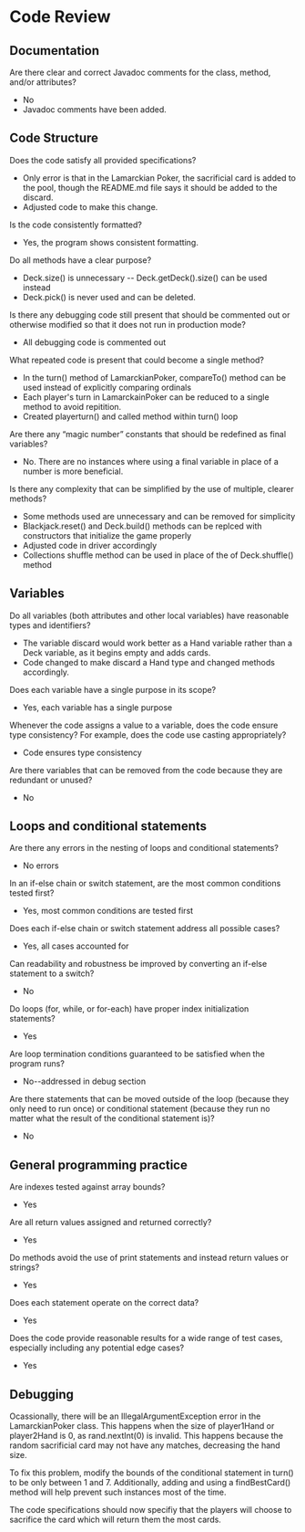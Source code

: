 # Code Review

## Documentation
Are there clear and correct Javadoc comments for the class, method, and/or attributes?
- No
- Javadoc comments have been added.

## Code Structure
Does the code satisfy all provided specifications?
- Only error is that in the Lamarckian Poker, the sacrificial card is added to the pool, though the README.md file says it should be added to the discard.
- Adjusted code to make this change.

Is the code consistently formatted?
- Yes, the program shows consistent formatting.

Do all methods have a clear purpose?
- Deck.size() is unnecessary -- Deck.getDeck().size() can be used instead
- Deck.pick() is never used and can be deleted.

Is there any debugging code still present that should be commented out or otherwise modified so that it does not run in production mode?
- All debugging code is commented out

What repeated code is present that could become a single method?
- In the turn() method of LamarckianPoker, compareTo() method can be used instead of explicitly comparing ordinals
- Each player's turn in LamarckainPoker can be reduced to a single method to avoid repitition.
- Created playerturn() and called method within turn() loop

Are there any “magic number” constants that should be redefined as final variables?
- No. There are no instances where using a final variable in place of a number is more beneficial.

Is there any complexity that can be simplified by the use of multiple, clearer methods?
- Some methods used are unnecessary and can be removed for simplicity
- Blackjack.reset() and Deck.build() methods can be replced with constructors that initialize the game properly
- Adjusted code in driver accordingly
- Collections shuffle method can be used in place of the of Deck.shuffle() method

## Variables
Do all variables (both attributes and other local variables) have reasonable types and identifiers?
- The variable discard would work better as a Hand variable rather than a Deck variable, as it begins empty and adds cards.
- Code changed to make discard a Hand type and changed methods accordingly.

Does each variable have a single purpose in its scope?
- Yes, each variable has a single purpose

Whenever the code assigns a value to a variable, does the code ensure type consistency? For example, does the code use casting appropriately?
- Code ensures type consistency

Are there variables that can be removed from the code because they are redundant or unused?
- No

## Loops and conditional statements
Are there any errors in the nesting of loops and conditional statements?
- No errors

In an if-else chain or switch statement, are the most common conditions tested first?
- Yes, most common conditions are tested first

Does each if-else chain or switch statement address all possible cases?
- Yes, all cases accounted for

Can readability and robustness be improved by converting an if-else statement to a switch?
- No

Do loops (for, while, or for-each) have proper index initialization statements?
- Yes

Are loop termination conditions guaranteed to be satisfied when the program runs?
- No--addressed in debug section

Are there statements that can be moved outside of the loop (because they only need to run once) or conditional statement (because they run no matter what the result of the conditional statement is)?
- No

## General programming practice
Are indexes tested against array bounds?
- Yes

Are all return values assigned and returned correctly?
- Yes

Do methods avoid the use of print statements and instead return values or strings?
- Yes

Does each statement operate on the correct data?
- Yes

Does the code provide reasonable results for a wide range of test cases, especially including any potential edge cases?
- Yes

## Debugging
Ocassionally, there will be an IllegalArgumentException error in the LamarckianPoker class. This happens when the size of player1Hand or player2Hand is 0, as rand.nextInt(0) is invalid. This happens because the random sacrificial card may not have any matches, decreasing the hand size.

To fix this problem, modify the bounds of the conditional statement in turn() to be only between 1 and 7. Additionally, adding and using a findBestCard() method will help prevent such instances most of the time. 

The code specifications should now specifiy that the players will choose to sacrifice the card which will return them the most cards.
